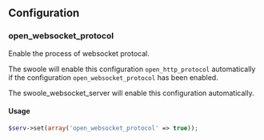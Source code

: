 ## Configuration

### open_websocket_protocol

Enable the process of websocket protocal.

The swoole  will enable this configuration `open_http_protocol` automatically if the configuration `open_websocket_protocol` has been enabled.

The swoole_websocket_server will enable this configuration automatically.

#### Usage

```php
$serv->set(array('open_websocket_protocol' => true));
```
